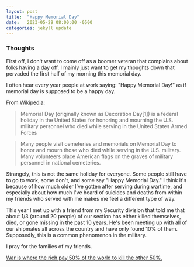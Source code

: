 ```yaml
---
layout: post
title:  "Happy Memorial Day"
date:   2023-05-29 08:00:00 -0500
categories: jekyll update
---
```


### Thoughts

First off, I don't want to come off as a boomer veteran that complains about folks having a day off. I mainly just want to get my thoughts down that pervaded the first half of my morning this memorial day.

I often hear every year people at work saying: "Happy Memorial Day!" as if memorial day is supposed to be a happy day.

From [Wikipedia][wiki]:

> Memorial Day (originally known as Decoration Day[1]) is a federal holiday in the United States for honoring and mourning the U.S. military personnel who died while serving in the United States Armed Forces

> Many people visit cemeteries and memorials on Memorial Day to honor and mourn those who died while serving in the U.S. military. Many volunteers place American flags on the graves of military personnel in national cemeteries.


Strangely, this is not the same holiday for everyone. Some people still have to go to work, some don't, and some say "Happy Memorial Day." I think it's because of how much older I've gotten after serving during wartime, and especially about how much I've heard of suicides and deaths from within my friends who served with me makes me feel a different type of way.

This year I met up with a friend from my Security division that told me that about 1/3 (around 20 people) of our section has either killed themselves, died, or gone missing in the past 10 years. He's been meeting up with all of our shipmates all across the country and have only found 10% of them. Supposedly, this is a common phenomenon in the military.

I pray for the families of my friends.

[War is where the rich pay 50% of the world to kill the other 50%.][war]


[wiki]: https://en.wikipedia.org/wiki/Memorial_Day
[war]: https://youtu.be/TeO9RVKur-E?t=2025
